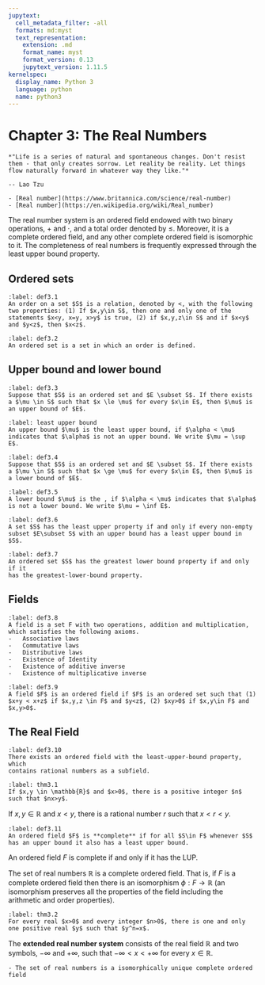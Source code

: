```yaml
---
jupytext:
  cell_metadata_filter: -all
  formats: md:myst
  text_representation:
    extension: .md
    format_name: myst
    format_version: 0.13
    jupytext_version: 1.11.5
kernelspec:
  display_name: Python 3
  language: python
  name: python3
---
```


# Chapter 3: The Real Numbers

```{epigraph}
*"Life is a series of natural and spontaneous changes. Don't resist them - that only creates sorrow. Let reality be reality. Let things flow naturally forward in whatever way they like."*

-- Lao Tzu
```

```{seealso}
- [Real number](https://www.britannica.com/science/real-number)
- [Real number](https://en.wikipedia.org/wiki/Real_number)
```

The real number system is an ordered field endowed with two binary operations, + and ⋅, and a total order denoted by $\le$. Moreover, it is a complete ordered field, and any other complete ordered field is isomorphic to it. The completeness of real numbers is frequently expressed through the least upper bound property.

## Ordered sets
````{prf:definition} order
:label: def3.1
An order on a set $S$ is a relation, denoted by <, with the following two properties: (1) If $x,y\in S$, then one and only one of the statements $x<y, x=y, x>y$ is true, (2) if $x,y,z\in S$ and if $x<y$ and $y<z$, then $x<z$.
````

````{prf:definition} ordered set
:label: def3.2
An ordered set is a set in which an order is defined.
````
## Upper bound and lower bound
````{prf:definition} upper bound
:label: def3.3
Suppose that $S$ is an ordered set and $E \subset S$. If there exists a $\mu \in S$ such that $x \le \mu$ for every $x\in E$, then $\mu$ is an upper bound of $E$.
````

````{prf:definition} least uppper bound
:label: least upper bound
An upper bound $\mu$ is the least upper bound, if $\alpha < \mu$ indicates that $\alpha$ is not an upper bound. We write $\mu = \sup E$.
````
````{prf:definition} lower bound
:label: def3.4
Suppose that $S$ is an ordered set and $E \subset S$. If there exists a $\mu \in S$ such that $x \ge \mu$ for every $x\in E$, then $\mu$ is a lower bound of $E$.
````
````{prf:definition} greatest lower bound
:label: def3.5
A lower bound $\mu$ is the , if $\alpha < \mu$ indicates that $\alpha$
is not a lower bound. We write $\mu = \inf E$.
````

````{prf:definition} least upper bound property
:label: def3.6
A set $S$ has the least upper property if and only if every non-empty subset $E\subset S$ with an upper bound has a least upper bound in $S$.
````
````{prf:definition} greatest lower bound property
:label: def3.7
An ordered set $S$ has the greatest lower bound property if and only if it
has the greatest-lower-bound property.
````

## Fields
````{prf:definition} field
:label: def3.8
A field is a set F with two operations, addition and multiplication,
which satisfies the following axioms.
-   Associative laws
-   Commutative laws
-   Distributive laws
-   Existence of Identity
-   Existence of additive inverse
-   Existence of multiplicative inverse
````

````{prf:definition} ordered field
:label: def3.9
A field $F$ is an ordered field if $F$ is an ordered set such that (1)
$x+y < x+z$ if $x,y,z \in F$ and $y<z$, (2) $xy>0$ if $x,y\in F$ and
$x,y>0$.
````

## The Real Field

````{prf:definition} real field
:label: def3.10
There exists an ordered field with the least-upper-bound property, which
contains rational numbers as a subfield.
````

````{prf:theorem} Archimedean Principle
:label: thm3.1 
If $x,y \in \mathbb{R}$ and $x>0$, there is a positive integer $n$ such that $nx>y$.
````

If $x,y \in \mathbb{R}$ and $x<y$, there is a rational number $r$ such that
$x<r<y$.

```{prf:definition} complete
:label: def3.11
An ordered field $F$ is **complete** if for all $S\in F$ whenever $S$ has an upper bound it also has a least upper bound.
````

An ordered field $F$ is complete if and only if it has the LUP. 

The set of real numbers $\mathbb{R}$ is a complete ordered field. That is, if $F$ is a complete ordered field then there is an isomorphism $\phi: F\to \mathbb{R}$ (an isomorphism preserves all the properties of the field including the arithmetic and order properties).

````{prf:theorem}
:label: thm3.2
For every real $x>0$ and every integer $n>0$, there is one and only one positive real $y$ such that $y^n=x$.
````

The **extended real number system** consists of the real field $\mathbb{R}$ and two symbols, $-\infty$ and $+\infty$, such that $-\infty<x<+\infty$ for every $x\in \mathbb{R}$.

```{admonition} Summary
- The set of real numbers is a isomorphically unique complete ordered field
```


